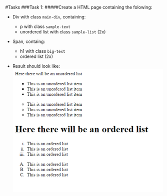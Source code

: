 #Tasks
###Task 1:
#####Create a HTML page containing the folowing:
* Div with class `main-div`, containing:
	* p with class `sample-text`
	* unordered list with class `sample-list` (2x)

* Span, containg:
	* h1 with class `big-text`
	* ordered list (2x)
* Result should look like: ![alt tag](https://github.com/KrasiStoyanov/TeamPRO-Lectures/blob/master/WebLectures/Homeworks/01.HTML%26CSSBasics/01.HTMLBasics.png)
